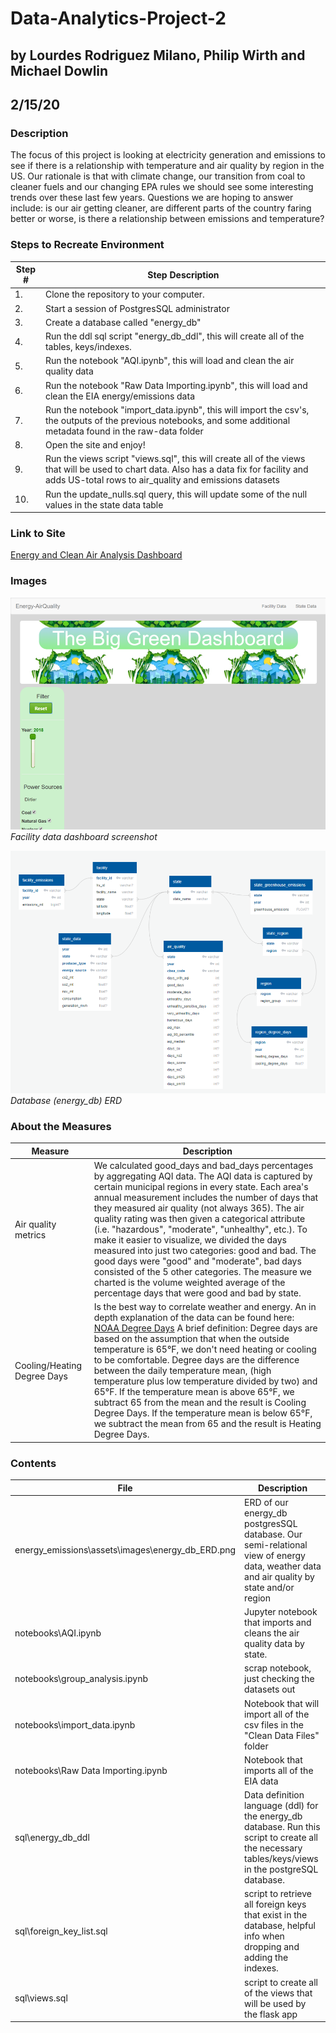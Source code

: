 # Data-Analytics-Project-2
## by Lourdes Rodriguez Milano, Philip Wirth and Michael Dowlin
## 2/15/20

### Description
The focus of this project is looking at electricity generation and emissions to see if there is a relationship with temperature and air quality by region in the US.  Our rationale is that with climate change, our transition from coal to cleaner fuels and our changing EPA rules we should see some interesting trends over these last few years.  Questions we are hoping to answer include: is our air getting cleaner, are different parts of the country faring better or worse, is there a relationship between emissions and temperature? 

### Steps to Recreate Environment
|Step # |Step Description                                                                                   |
|-------|---------------------------------------------------------------------------------------------------|
|1.     |Clone the repository to your computer.                                                             |
|2.     |Start a session of PostgresSQL administrator                                                       |
|3.     |Create a database called "energy_db"                                                               |
|4.     |Run the ddl sql script "energy_db_ddl", this will create all of the tables, keys/indexes.|
|5.     |Run the notebook "AQI.ipynb", this will load and clean the air quality data                        |
|6.     |Run the notebook "Raw Data Importing.ipynb", this will load and clean the EIA energy/emissions data|
|7.     |Run the notebook "import_data.ipynb", this will import the csv's, the outputs of the previous notebooks, and some additional metadata found in the raw-data folder|
|8.     |Open the site and enjoy!                                                                           |
|9.     |Run the views script "views.sql", this will create all of the views that will be used to chart data.  Also has a data fix for facility and adds US-total rows to air_quality and emissions datasets|
|10.    |Run the update_nulls.sql query, this will update some of the null values in the state data table|

### Link to Site
[Energy and Clean Air Analysis Dashboard](https://fpwirth.github.io/Data-Analytics-Project-2/)

### Images
!['Facility Dashboard Image not available'](/energy_emissions/static/images/facility_data_dashboard.png)\
*Facility data dashboard screenshot*

!['ERD Image not available'](/energy_emissions/static/images/energy_db_ERD.png)\
*Database (energy_db) ERD*

### About the Measures
|Measure    |Description                                                                                                        |
|-----------|-------------------------------------------------------------------------------------------------------------------|
|Air quality metrics|We calculated good_days and bad_days percentages by aggregating AQI data.  The AQI data is captured by certain municipal regions in every state.  Each area's annual measurement includes the number of days that they measured air quality (not always 365).  The air quality rating was then given a categorical attribute (i.e. "hazardous", "moderate", "unhealthy", etc.).  To make it easier to visualize, we divided the days measured into just two categories: good and bad.  The good days were "good" and "moderate", bad days consisted of the 5 other categories.  The measure we charted is the volume weighted average of the percentage days that were good and bad by state.|
|Cooling/Heating Degree Days|Is the best way to correlate weather and energy.  An in depth explanation of the data can be found here: [NOAA Degree Days](https://www.weather.gov/key/climate_heat_cool) A brief definition: Degree days are based on the assumption that when the outside temperature is 65°F, we don't need heating or cooling to be comfortable. Degree days are the difference between the daily temperature mean, (high temperature plus low temperature divided by two) and 65°F. If the temperature mean is above 65°F, we subtract 65 from the mean and the result is Cooling Degree Days. If the temperature mean is below 65°F, we subtract the mean from 65 and the result is Heating Degree Days.|

### Contents
| File                        | Description                                                                                     |
|-----------------------------|-------------------------------------------------------------------------------------------------|
|energy_emissions\assets\images\energy_db_ERD.png     |ERD of our energy_db postgresSQL database.  Our semi-relational view of energy data, weather data and air quality by state and/or region|
|notebooks\AQI.ipynb          |Jupyter notebook that imports and cleans the air quality data by state.                          |
|notebooks\group_analysis.ipynb         |scrap notebook, just checking the datasets out       |
|notebooks\import_data.ipynb            |Notebook that will import all of the csv files in the "Clean Data Files" folder|
|notebooks\Raw Data Importing.ipynb|Notebook that imports all of the EIA data|
|sql\energy_db_ddl                  |Data definition language (ddl) for the energy_db database.  Run this script to create all the necessary tables/keys/views in the postgreSQL database.|
|sql\foreign_key_list.sql           |script to retrieve all foreign keys that exist in the database, helpful info when dropping and adding the indexes.  |
|sql\views.sql  |script to create all of the views that will be used by the flask app|


